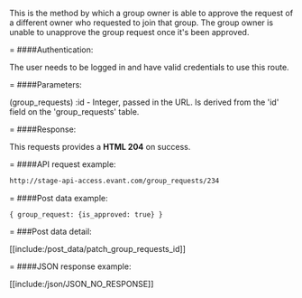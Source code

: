 <!-- --- title: PUT /group_requests/:id -->

This is the method by which a group owner is able to approve the request of a different owner who requested to join that group. The group owner is unable to unapprove the group request once it's been approved. 

=
####Authentication:

The user needs to be logged in and have valid credentials to use this route.

=
####Parameters:

(group_requests) :id - Integer, passed in the URL. Is derived from the 'id' field on the 'group_requests' table.

=
####Response:

This requests provides a <strong>HTML 204</strong> on success.

=
####API request example:
```html
http://stage-api-access.evant.com/group_requests/234
```

=
####Post data example:
```
{ group_request: {is_approved: true} }
```

=
###Post data detail:

[[include:/post_data/patch_group_requests_id]]

=
####JSON response example:

[[include:/json/JSON_NO_RESPONSE]]